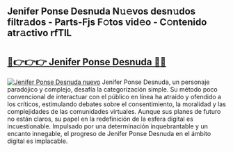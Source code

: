 ## Jenifer Ponse Desnuda N𝚞𝚎vos desn𝚞dos filtr𝚊dos - Parts-Fjs F𝚘tos vid𝚎o - C𝚘ntenido atr𝚊ctivo rfTlL

# <h2><a href="http://mb94ykj.tromn.icu/?c=Jenifer+Ponse+Desnuda">🔗👉👉👉 Jenifer Ponse Desnuda 🔗🔗</a></h2>

[![Jenifer Ponse Desnuda nuevo](https://i.imgur.com/pEAQMta.gif)](http://mb94ykj.tromn.icu/?c=Jenifer+Ponse+Desnuda)
Jenifer Ponse Desnuda, un personaje paradójico y complejo, desafía la categorización simple. Su método poco convencional de interactuar con el público en línea ha atraído y ofendido a los críticos, estimulando debates sobre el consentimiento, la moralidad y las complejidades de las comunidades virtuales. Aunque sus planes de futuro no están claros, su papel en la redefinición de la esfera digital es incuestionable. Impulsado por una determinación inquebrantable y un encanto innegable, el progreso de Jenifer Ponse Desnuda en el ámbito digital es implacable.
